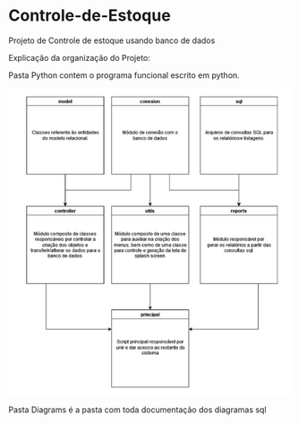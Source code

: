 # Controle-de-Estoque
Projeto de Controle de estoque usando banco de dados

Explicação da organização do Projeto:


Pasta Python contem o programa funcional escrito em python.

![Project Schematic.png](Python/utils/Project%20Schematic.png)

Pasta Diagrams é a pasta com toda documentação dos diagramas sql
